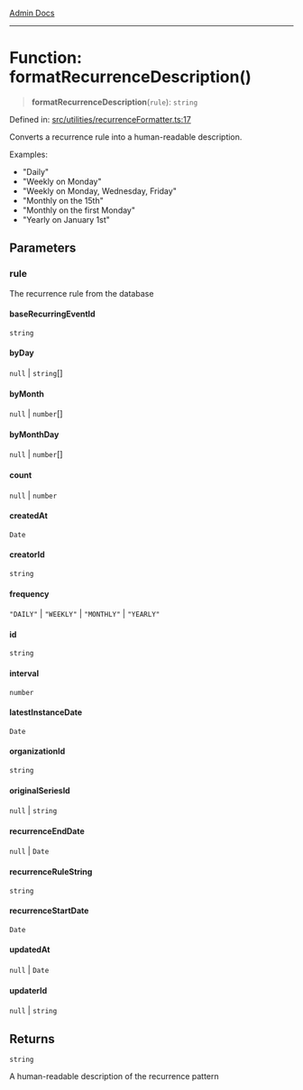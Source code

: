 [Admin Docs](/)

***

# Function: formatRecurrenceDescription()

> **formatRecurrenceDescription**(`rule`): `string`

Defined in: [src/utilities/recurrenceFormatter.ts:17](https://github.com/Sourya07/talawa-api/blob/cfbd515d04ffba748b09232a33807f1845dd1878/src/utilities/recurrenceFormatter.ts#L17)

Converts a recurrence rule into a human-readable description.

Examples:
- "Daily"
- "Weekly on Monday"
- "Weekly on Monday, Wednesday, Friday"
- "Monthly on the 15th"
- "Monthly on the first Monday"
- "Yearly on January 1st"

## Parameters

### rule

The recurrence rule from the database

#### baseRecurringEventId

`string`

#### byDay

`null` \| `string`[]

#### byMonth

`null` \| `number`[]

#### byMonthDay

`null` \| `number`[]

#### count

`null` \| `number`

#### createdAt

`Date`

#### creatorId

`string`

#### frequency

`"DAILY"` \| `"WEEKLY"` \| `"MONTHLY"` \| `"YEARLY"`

#### id

`string`

#### interval

`number`

#### latestInstanceDate

`Date`

#### organizationId

`string`

#### originalSeriesId

`null` \| `string`

#### recurrenceEndDate

`null` \| `Date`

#### recurrenceRuleString

`string`

#### recurrenceStartDate

`Date`

#### updatedAt

`null` \| `Date`

#### updaterId

`null` \| `string`

## Returns

`string`

A human-readable description of the recurrence pattern
